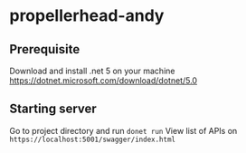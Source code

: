# propellerhead-andy


## Prerequisite
Download and install .net 5 on your machine
https://dotnet.microsoft.com/download/dotnet/5.0

## Starting server
Go to project directory and run `donet run`
View list of APIs on `https://localhost:5001/swagger/index.html`

